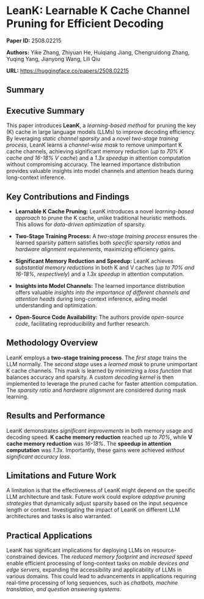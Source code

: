 # LeanK: Learnable K Cache Channel Pruning for Efficient Decoding

**Paper ID:** 2508.02215

**Authors:** Yike Zhang, Zhiyuan He, Huiqiang Jiang, Chengruidong Zhang, Yuqing Yang, Jianyong Wang, Lili Qiu

**URL:** https://huggingface.co/papers/2508.02215

## Summary

## Executive Summary

This paper introduces **LeanK**, a *learning-based method* for pruning the key (K) cache in large language models (LLMs) to improve decoding efficiency.  By leveraging *static channel sparsity* and a *novel two-stage training process*, LeanK learns a *channel-wise mask* to remove unimportant K cache channels, achieving significant memory reduction (*up to 70% K cache and 16-18% V cache*) and a *1.3x speedup* in attention computation without compromising accuracy.  The learned importance distribution provides valuable insights into model channels and attention heads during long-context inference.

## Key Contributions and Findings

* **Learnable K Cache Pruning:** LeanK introduces a novel *learning-based approach* to prune the K cache, unlike traditional heuristic methods.  This allows for *data-driven optimization* of sparsity.

* **Two-Stage Training Process:** A *two-stage training process* ensures the learned sparsity pattern satisfies both *specific sparsity ratios* and *hardware alignment requirements*, maximizing efficiency gains.

* **Significant Memory Reduction and Speedup:**  LeanK achieves *substantial memory reductions* in both K and V caches (*up to 70% and 16-18%, respectively*) and a *1.3x speedup* in attention computation.

* **Insights into Model Channels:** The learned importance distribution offers valuable *insights into the importance of different channels and attention heads* during long-context inference, aiding model understanding and optimization.

* **Open-Source Code Availability:** The authors provide *open-source code*, facilitating reproducibility and further research.


## Methodology Overview

LeanK employs a **two-stage training process**.  The *first stage* trains the LLM normally. The *second stage* uses a *learned mask* to prune unimportant K cache channels. This mask is learned by minimizing a *loss function* that balances accuracy and sparsity.  A *custom decoding kernel* is then implemented to leverage the pruned cache for faster attention computation.  The *sparsity ratio* and *hardware alignment* are considered during mask learning.

## Results and Performance

LeanK demonstrates *significant improvements* in both memory usage and decoding speed.  **K cache memory reduction** reached *up to 70%*, while **V cache memory reduction** was *16-18%*.  The **speedup in attention computation** was *1.3x*.  Importantly, these gains were achieved *without significant accuracy loss*.

## Limitations and Future Work

A limitation is that the effectiveness of LeanK might depend on the specific LLM architecture and task. Future work could explore *adaptive pruning strategies* that dynamically adjust sparsity based on the input sequence length or context.  Investigating the impact of LeanK on different LLM architectures and tasks is also warranted.

## Practical Applications

LeanK has significant implications for deploying LLMs on resource-constrained devices.  The *reduced memory footprint* and *increased speed* enable efficient processing of long-context tasks on *mobile devices and edge servers*, expanding the accessibility and applicability of LLMs in various domains.  This could lead to advancements in applications requiring real-time processing of long sequences, such as *chatbots, machine translation, and question answering systems*.